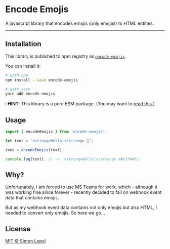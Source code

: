# Encode Emojis

A javascript library that encodes emojis (only emojis!) to HTML entities.

---

## Installation

This library is published to npm registry as
[`encode-emojis`](https://www.npmjs.com/package/encode-emojis).

You can install it:

```sh
# with npm
npm install --save encode-emojis

# with yarn
yarn add encode-emojis
```

ℹ️ **HINT**: This library is a pure ESM package. (You may want to
[read this](https://gist.github.com/sindresorhus/a39789f98801d908bbc7ff3ecc99d99c).)

## Usage

```ts
import { encodeEmojis } from 'encode-emojis';

let text = '<strong>Hello!</strong> 👋';

text = encodeEmojis(text);

console.log(text); // -> '<strong>Hello!</strong> &#x1f44b;'
```

## Why?

Unfortunately, I am forced to use MS Teams for work, which - although it was
working fine since forever - recently decided to fail on webhook event data that
contains emojis.

But as my webhook event data contains not only emojis but also HTML, I needed to
convert only emojis. So here we go…

## License

[MIT &copy; Simon Lepel](http://simbo.mit-license.org/)
